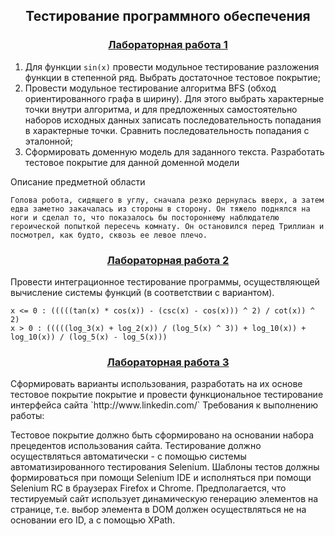 <h2 align=center>Тестирование программного обеспечения</a> </h2>

<h3 align=center> <a href="lab1">Лабораторная работа 1</a> </h3>

  1. Для функции `sin(x)` провести модульное тестирование разложения функции в степенной ряд. Выбрать достаточное тестовое покрытие;
  2. Провести модульное тестирование алгоритма BFS (обход ориентированного графа в ширину). Для этого выбрать характерные точки внутри алгоритма, и для предложенных самостоятельно наборов исходных данных записать последовательность попадания в характерные точки. Сравнить последовательность попадания с эталонной;
  3. Сформировать доменную модель для заданного текста.  Разработать тестовое покрытие для данной доменной модели

Описание предметной области 

`
Голова робота, сидящего в углу, сначала резко дернулась вверх,
а затем едва заметно закачалась из стороны в сторону. Он тяжело
поднялся на ноги и сделал то, что показалось бы постороннему
наблюдателю героической попыткой пересечь комнату. Он остановился
перед Триллиан и посмотрел, как будто, сквозь ее левое плечо.
`


<h3 align=center> <a href="lab2">Лабораторная работа 2</a> </h3>

Провести интеграционное тестирование программы, осуществляющей вычисление системы функций (в соответствии с вариантом).
```
x <= 0 : (((((tan(x) * cos(x)) - (csc(x) - cos(x))) ^ 2) / cot(x)) ^ 2)
x > 0 : (((((log_3(x) + log_2(x)) / (log_5(x) ^ 3)) + log_10(x)) + log_10(x)) / (log_5(x) - log_5(x)))
```
<h3 align=center> <a href="lab3">Лабораторная работа 3</a> </h3>
Сформировать варианты использования, разработать на их основе тестовое покрытие покрытие и провести функциональное тестирование интерфейса сайта `http://www.linkedin.com/`
Требования к выполнению работы:

Тестовое покрытие должно быть сформировано на основании набора прецедентов использования сайта.
Тестирование должно осуществляться автоматически - с помощью системы автоматизированного тестирования Selenium.
Шаблоны тестов должны формироваться при помощи Selenium IDE и исполняться при помощи Selenium RC в браузерах Firefox и Chrome.
Предполагается, что тестируемый сайт использует динамическую генерацию элементов на странице, т.е. выбор элемента в DOM должен осуществляться не на основании его ID, а с помощью XPath.
